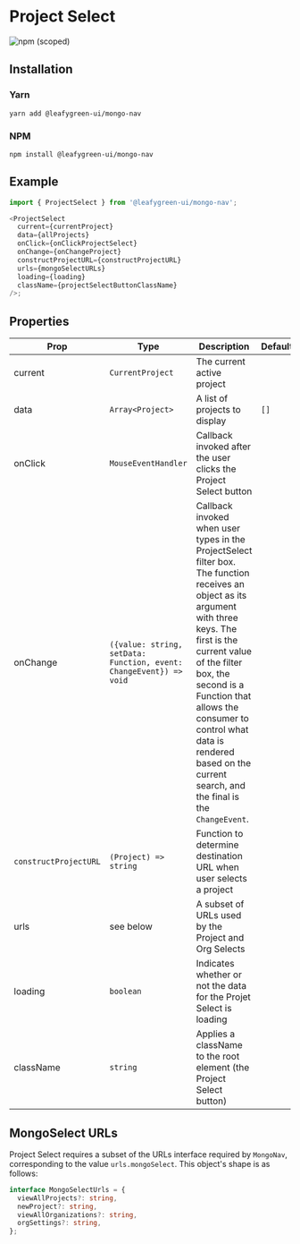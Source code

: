 # Project Select

![npm (scoped)](https://img.shields.io/npm/v/@leafygreen-ui/mongo-nav.svg)

## Installation

### Yarn

```shell
yarn add @leafygreen-ui/mongo-nav
```

### NPM

```shell
npm install @leafygreen-ui/mongo-nav
```

## Example

```js
import { ProjectSelect } from '@leafygreen-ui/mongo-nav';

<ProjectSelect
  current={currentProject}
  data={allProjects}
  onClick={onClickProjectSelect}
  onChange={onChangeProject}
  constructProjectURL={constructProjectURL}
  urls={mongoSelectURLs}
  loading={loading}
  className={projectSelectButtonClassName}
/>;
```

## Properties

| Prop                  | Type                                                               | Description                                                                                                                                                                                                                                                                                                                              | Default |
| --------------------- | ------------------------------------------------------------------ | ---------------------------------------------------------------------------------------------------------------------------------------------------------------------------------------------------------------------------------------------------------------------------------------------------------------------------------------- | ------- |
| current               | `CurrentProject`                                                   | The current active project                                                                                                                                                                                                                                                                                                               |         |
| data                  | `Array<Project>`                                                   | A list of projects to display                                                                                                                                                                                                                                                                                                            | `[]`    |
| onClick               | `MouseEventHandler`                                                | Callback invoked after the user clicks the Project Select button                                                                                                                                                                                                                                                                         |         |
| onChange              | `({value: string, setData: Function, event: ChangeEvent}) => void` | Callback invoked when user types in the ProjectSelect filter box. The function receives an object as its argument with three keys. The first is the current value of the filter box, the second is a Function that allows the consumer to control what data is rendered based on the current search, and the final is the `ChangeEvent`. |         |
| `constructProjectURL` | `(Project) => string`                                              | Function to determine destination URL when user selects a project                                                                                                                                                                                                                                                                        |         |
| urls                  | see below                                                          | A subset of URLs used by the Project and Org Selects                                                                                                                                                                                                                                                                                     |         |
| loading               | `boolean`                                                          | Indicates whether or not the data for the Projet Select is loading                                                                                                                                                                                                                                                                       |         |
| className             | `string`                                                           | Applies a className to the root element (the Project Select button)                                                                                                                                                                                                                                                                      |         |

## MongoSelect URLs

Project Select requires a subset of the URLs interface required by `MongoNav`, corresponding to the value `urls.mongoSelect`. This object's shape is as follows:

```typescript
interface MongoSelectUrls = {
  viewAllProjects?: string,
  newProject?: string,
  viewAllOrganizations?: string,
  orgSettings?: string,
};
```

